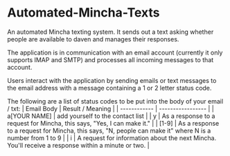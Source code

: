 Automated-Mincha-Texts
======================

An automated Mincha texting system. It sends out a text asking whether people are available to daven and manages their responses.

The application is in communication with an email account (currently it only supports IMAP and SMTP) and processes all incoming messages to that account.

Users interact with the application by sending emails or text messages to the email address with a message containing a 1 or 2 letter status code.

The following are a list of status codes to be put into the body of your email / txt:
| Email Body   |  Result / Meaning |
| ------------ | ----------------- |
| a[YOUR NAME] | add yourself to the contact list |
| y            | As a response to a request for Mincha, this says, "Yes, I can make it." |
| [1-9]        | As a response to a request for Mincha, this says, "N, people can make it" where N is a number from 1 to 9 |
| i            | A request for information about the next Mincha. You'll receive a response within a minute or two. |
